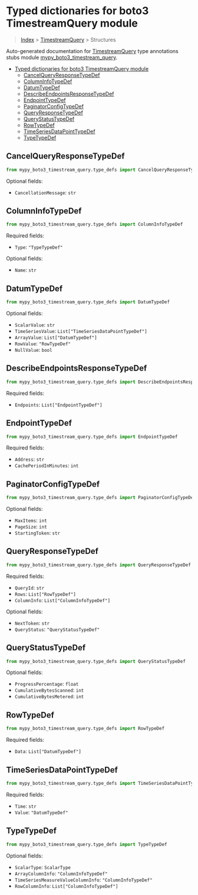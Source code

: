 # Typed dictionaries for boto3 TimestreamQuery module

> [Index](../README.md) > [TimestreamQuery](./README.md) > Structures

Auto-generated documentation for [TimestreamQuery](https://boto3.amazonaws.com/v1/documentation/api/latest/reference/services/timestream-query.html#TimestreamQuery)
type annotations stubs module [mypy_boto3_timestream_query](https://pypi.org/project/mypy-boto3-timestream-query/).

- [Typed dictionaries for boto3 TimestreamQuery module](#typed-dictionaries-for-boto3-timestreamquery-module)
  - [CancelQueryResponseTypeDef](#cancelqueryresponsetypedef)
  - [ColumnInfoTypeDef](#columninfotypedef)
  - [DatumTypeDef](#datumtypedef)
  - [DescribeEndpointsResponseTypeDef](#describeendpointsresponsetypedef)
  - [EndpointTypeDef](#endpointtypedef)
  - [PaginatorConfigTypeDef](#paginatorconfigtypedef)
  - [QueryResponseTypeDef](#queryresponsetypedef)
  - [QueryStatusTypeDef](#querystatustypedef)
  - [RowTypeDef](#rowtypedef)
  - [TimeSeriesDataPointTypeDef](#timeseriesdatapointtypedef)
  - [TypeTypeDef](#typetypedef)

## CancelQueryResponseTypeDef

```python
from mypy_boto3_timestream_query.type_defs import CancelQueryResponseTypeDef
```




Optional fields:
- `CancellationMessage`: `str`


## ColumnInfoTypeDef

```python
from mypy_boto3_timestream_query.type_defs import ColumnInfoTypeDef
```


Required fields:
- `Type`: `"TypeTypeDef"`



Optional fields:
- `Name`: `str`


## DatumTypeDef

```python
from mypy_boto3_timestream_query.type_defs import DatumTypeDef
```




Optional fields:
- `ScalarValue`: `str`
- `TimeSeriesValue`: `List["TimeSeriesDataPointTypeDef"]`
- `ArrayValue`: `List["DatumTypeDef"]`
- `RowValue`: `"RowTypeDef"`
- `NullValue`: `bool`


## DescribeEndpointsResponseTypeDef

```python
from mypy_boto3_timestream_query.type_defs import DescribeEndpointsResponseTypeDef
```


Required fields:
- `Endpoints`: `List["EndpointTypeDef"]`




## EndpointTypeDef

```python
from mypy_boto3_timestream_query.type_defs import EndpointTypeDef
```


Required fields:
- `Address`: `str`
- `CachePeriodInMinutes`: `int`




## PaginatorConfigTypeDef

```python
from mypy_boto3_timestream_query.type_defs import PaginatorConfigTypeDef
```




Optional fields:
- `MaxItems`: `int`
- `PageSize`: `int`
- `StartingToken`: `str`


## QueryResponseTypeDef

```python
from mypy_boto3_timestream_query.type_defs import QueryResponseTypeDef
```


Required fields:
- `QueryId`: `str`
- `Rows`: `List["RowTypeDef"]`
- `ColumnInfo`: `List["ColumnInfoTypeDef"]`



Optional fields:
- `NextToken`: `str`
- `QueryStatus`: `"QueryStatusTypeDef"`


## QueryStatusTypeDef

```python
from mypy_boto3_timestream_query.type_defs import QueryStatusTypeDef
```




Optional fields:
- `ProgressPercentage`: `float`
- `CumulativeBytesScanned`: `int`
- `CumulativeBytesMetered`: `int`


## RowTypeDef

```python
from mypy_boto3_timestream_query.type_defs import RowTypeDef
```


Required fields:
- `Data`: `List["DatumTypeDef"]`




## TimeSeriesDataPointTypeDef

```python
from mypy_boto3_timestream_query.type_defs import TimeSeriesDataPointTypeDef
```


Required fields:
- `Time`: `str`
- `Value`: `"DatumTypeDef"`




## TypeTypeDef

```python
from mypy_boto3_timestream_query.type_defs import TypeTypeDef
```




Optional fields:
- `ScalarType`: `ScalarType`
- `ArrayColumnInfo`: `"ColumnInfoTypeDef"`
- `TimeSeriesMeasureValueColumnInfo`: `"ColumnInfoTypeDef"`
- `RowColumnInfo`: `List["ColumnInfoTypeDef"]`


